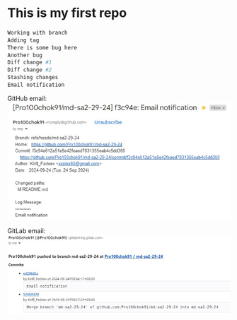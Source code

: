 # This is my first repo

```bash
Working with branch
Adding tag
There is some bug here
Another bug
Diff change #1
Diff change #2
Stashing changes
Email notification
```
GitHub email:  
![alt text](https://github.com/Pro100chok91/md-sa2-29-24/blob/md-sa2-29-24/img/2.jpg "GitHub email")

GitLab email:  
![alt text](https://github.com/Pro100chok91/md-sa2-29-24/blob/md-sa2-29-24/img/3.jpg "GitLab email")
